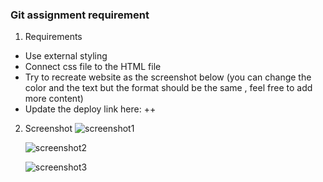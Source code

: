 ### Git assignment requirement

1. Requirements

- Use external styling
- Connect css file to the HTML file
- Try to recreate website as the screenshot below (you can change the color and the text but the format should be the same , feel free to add more content)
- Update the deploy link here: ++

2. Screenshot
   ![screenshot1](./screenshots/Screenshot1.png)

   ![screenshot2](./screenshots/Screenshot2.png)

   ![screenshot3](./screenshots/Screenshot3.png)
